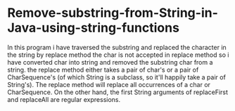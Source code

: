 # Remove-substring-from-String-in-Java-using-string-functions
In this program i have traversed the substring and replaced the character in the string by replace method the char is not accepted in replace method so i have converted char into string and removed the substring char from a string.
the replace method either takes a pair of char's or a pair of CharSequence's (of which String is a subclass, so it'll happily take a pair of String's). The replace method will replace all occurrences of a char or CharSequence.
On the other hand, the first String arguments of replaceFirst and replaceAll are regular expressions.
